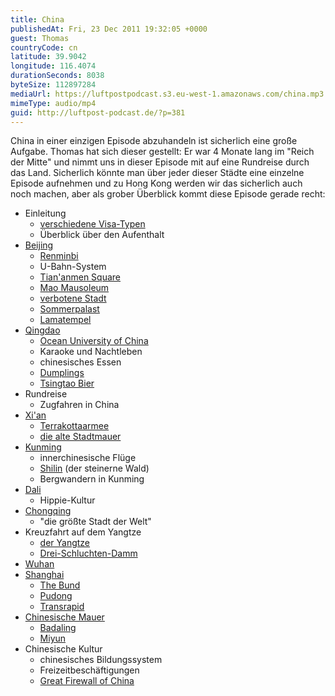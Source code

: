 ```yaml
---
title: China
publishedAt: Fri, 23 Dec 2011 19:32:05 +0000
guest: Thomas
countryCode: cn
latitude: 39.9042
longitude: 116.4074
durationSeconds: 8038
byteSize: 112897284
mediaUrl: https://luftpostpodcast.s3.eu-west-1.amazonaws.com/china.mp3
mimeType: audio/mp4
guid: http://luftpost-podcast.de/?p=381
---
```


China in einer einzigen Episode abzuhandeln ist sicherlich eine große Aufgabe. Thomas hat sich dieser gestellt: Er war 4 Monate lang im "Reich der Mitte" und nimmt uns in dieser Episode mit auf eine Rundreise durch das Land. Sicherlich könnte man über jeder dieser Städte eine einzelne Episode aufnehmen und zu Hong Kong werden wir das sicherlich auch noch machen, aber als grober Überblick kommt diese Episode gerade recht:

- Einleitung
  - [verschiedene Visa-Typen](http://www.china-botschaft.de/det/lsfw/)
  - Überblick über den Aufenthalt
- [Beijing](http://de.wikipedia.org/wiki/Peking)
  - [Renminbi](http://de.wikipedia.org/wiki/Renminbi)
  - U-Bahn-System
  - [Tian'anmen Square](http://de.wikipedia.org/wiki/Platz%5Fdes%5Fhimmlischen%5FFriedens)
  - [Mao Mausoleum](http://farm7.staticflickr.com/6085/6055845719%5F53342e814b%5Fb.jpg)
  - [verbotene Stadt](http://de.wikipedia.org/wiki/Verbotene%5FStadt)
  - [Sommerpalast](http://de.wikipedia.org/wiki/Neuer%5FSommerpalast%5F%28Peking%29)
  - [Lamatempel](http://de.wikipedia.org/wiki/Lamatempel)
- [Qingdao](http://de.wikipedia.org/wiki/Qingdao)
  - [Ocean University of China](http://www.ouc.edu.cn/)
  - Karaoke und Nachtleben
  - chinesisches Essen
  - [Dumplings](http://de.wikipedia.org/wiki/Jiaozi)
  - [Tsingtao Bier](http://de.wikipedia.org/wiki/Tsingtao%5F%28Brauerei%29)
- Rundreise
  - Zugfahren in China
- [Xi'an](http://de.wikipedia.org/wiki/Xi%27an)
  - [Terrakottaarmee](http://de.wikipedia.org/wiki/Terrakottaarmee)
  - [die alte Stadtmauer](http://de.wikipedia.org/wiki/Stadtmauer%5Fvon%5FXi%27an)
- [Kunming](http://de.wikipedia.org/wiki/Kunming)
  - innerchinesische Flüge
  - [Shilin](http://de.wikipedia.org/wiki/Shilin) (der steinerne Wald)
  - Bergwandern in Kunming
- [Dali](http://de.wikipedia.org/wiki/Dali%5F%28Stadt%29)
  - Hippie-Kultur
- [Chongqing](http://de.wikipedia.org/wiki/Chongqing)
  - "die größte Stadt der Welt"
- Kreuzfahrt auf dem Yangtze
  - [der Yangtze](http://de.wikipedia.org/wiki/Jangtsekiang)
  - [Drei-Schluchten-Damm](http://de.wikipedia.org/wiki/Drei-Schluchten-Talsperre)
- [Wuhan](http://de.wikipedia.org/wiki/Wuhan)
- [Shanghai](http://de.wikipedia.org/wiki/Shanghai)
  - [The Bund](http://de.wikipedia.org/wiki/Bund%5F%28Shanghai%29)
  - [Pudong](http://de.wikipedia.org/wiki/Pudong)
  - [Transrapid](http://de.wikipedia.org/wiki/Shanghai%5FMaglev)
- [Chinesische Mauer](http://de.wikipedia.org/wiki/Chinesische%5FMauer)
  - [Badaling](http://de.wikipedia.org/wiki/Badaling)
  - [Miyun](http://de.wikipedia.org/wiki/Miyun)
- Chinesische Kultur
  - chinesisches Bildungssystem
  - Freizeitbeschäftigungen
  - [Great Firewall of China](http://de.wikipedia.org/wiki/Great%5FFireWall%5Fof%5FChina)
